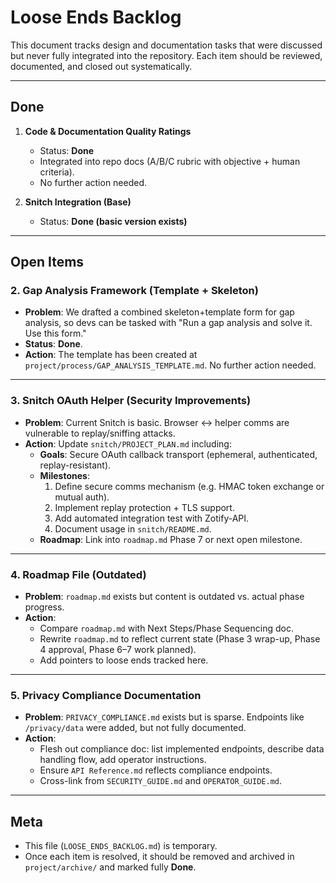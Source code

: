 # Loose Ends Backlog

This document tracks design and documentation tasks that were discussed but never fully integrated into the repository.
Each item should be reviewed, documented, and closed out systematically.

---

## Done
1. **Code & Documentation Quality Ratings**
   - Status: **Done**
   - Integrated into repo docs (A/B/C rubric with objective + human criteria).
   - No further action needed.

2. **Snitch Integration (Base)**
   - Status: **Done (basic version exists)**

---

## Open Items

### 2. Gap Analysis Framework (Template + Skeleton)
- **Problem**: We drafted a combined skeleton+template form for gap analysis, so devs can be tasked with "Run a gap analysis and solve it. Use this form."
- **Status**: **Done**.
- **Action**: The template has been created at `project/process/GAP_ANALYSIS_TEMPLATE.md`. No further action needed.

---

### 3. Snitch OAuth Helper (Security Improvements)
- **Problem**: Current Snitch is basic. Browser ↔ helper comms are vulnerable to replay/sniffing attacks.
- **Action**: Update `snitch/PROJECT_PLAN.md` including:
  - **Goals**: Secure OAuth callback transport (ephemeral, authenticated, replay-resistant).
  - **Milestones**:
    1. Define secure comms mechanism (e.g. HMAC token exchange or mutual auth).
    2. Implement replay protection + TLS support.
    3. Add automated integration test with Zotify-API.
    4. Document usage in `snitch/README.md`.
  - **Roadmap**: Link into `roadmap.md` Phase 7 or next open milestone.

---

### 4. Roadmap File (Outdated)
- **Problem**: `roadmap.md` exists but content is outdated vs. actual phase progress.
- **Action**:
  - Compare `roadmap.md` with Next Steps/Phase Sequencing doc.
  - Rewrite `roadmap.md` to reflect current state (Phase 3 wrap-up, Phase 4 approval, Phase 6–7 work planned).
  - Add pointers to loose ends tracked here.

---

### 5. Privacy Compliance Documentation
- **Problem**: `PRIVACY_COMPLIANCE.md` exists but is sparse. Endpoints like `/privacy/data` were added, but not fully documented.
- **Action**:
  - Flesh out compliance doc: list implemented endpoints, describe data handling flow, add operator instructions.
  - Ensure `API Reference.md` reflects compliance endpoints.
  - Cross-link from `SECURITY_GUIDE.md` and `OPERATOR_GUIDE.md`.

---

## Meta
- This file (`LOOSE_ENDS_BACKLOG.md`) is temporary.
- Once each item is resolved, it should be removed and archived in `project/archive/` and marked fully **Done**.

